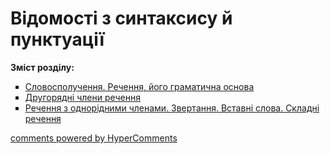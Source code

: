 <div id="hypercomments_widget" class="js-hypercomments-widget invisible"></div>

# Відомості  з синтаксису й пунктуації

<p><b>Зміст розділу:</b></p>
<ul type="square">
<li><a href="https://ukrmon59.ed-era.com/1/slovospoluchennya_rechennya.html">Словосполучення. Речення, його граматична основа</a></li>
<li><a href="https://ukrmon59.ed-era.com/1/drugoryadny_chleny_rechennya.html">Другорядні члени речення</a></li>
<li><a href="https://ukrmon59.ed-era.com/1/rechennya_z_odnoridnymy_chlenamy_zvertannya_vstavny_slova_skladny_rechennya.html">Речення з однорідними членами. Звертання. Вставні слова. Складні речення</a></li>
</ul>

<div class="js-hypercomments-container">
<a href="http://hypercomments.com" class="hc-link" title="comments widget">comments powered by HyperComments</a>
</div>